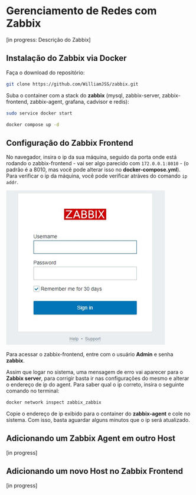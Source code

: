 # Gerenciamento de Redes com Zabbix

[in progress: Descrição do Zabbix]

## Instalação do Zabbix via Docker

Faça o download do repositório:
```bash
git clone https://github.com/WilliamJSS/zabbix.git
```

Suba o container com a stack do **zabbix** (mysql, zabbix-server, zabbix-frontend, zabbix-agent, grafana, cadvisor e redis):
```bash
sudo service docker start
```
```bash
docker compose up -d
```

## Configuração do Zabbix Frontend

No navegador, insira o ip da sua máquina, seguido da porta onde está rodando o zabbix-frontend - vai ser algo parecido com `172.0.0.1:8010` - (o padrão é a 8010, mas você pode alterar isso no **docker-compose.yml**). Para verificar o ip da máquina, você pode verificar atráves do comando `ip addr`.

<img src="./images/zabbix-login.jpg" alt="Tela de Login do Zabbix">

Para acessar o zabbix-frontend, entre com o usuário **Admin** e senha **zabbix**.

Assim que logar no sistema, uma mensagem de erro vai aparecer para o **Zabbix server**, para corrigir basta ir nas configurações do mesmo e alterar o endereço de ip do agent. Para saber qual o ip correto, insira o seguinte comando no terminal:

```bash
docker network inspect zabbix_zabbix
```

Copie o endereço de ip exibido para o container do **zabbix-agent** e cole no sistema. Com isso, basta aguardar alguns minutos que o ip será atualizado.

## Adicionando um **Zabbix Agent** em outro Host

[in progress]

## Adicionando um novo Host no **Zabbix Frontend**

[in progress]
